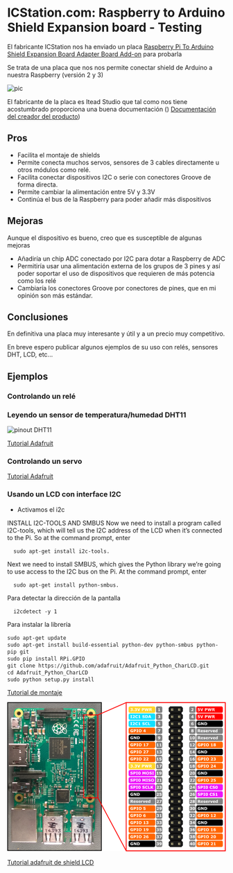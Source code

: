 # ICStation.com: Raspberry to Arduino Shield Expansion board - Testing

El fabricante ICStation nos ha enviado un placa [Raspberry Pi To Arduino Shield Expansion Board Adapter Board Add-on](http://www.icstation.com/raspberry-arduino-shield-expansion-board-adapter-board-p-5710.html) para probarla

Se trata de una placa que nos nos permite conectar shield de Arduino a nuestra Raspberry (versión 2 y 3)

![pic](http://www.icstation.com/images/big/products/5710_4_8525.jpg)

El fabricante de la placa es Itead Studio que tal como nos tiene acostumbrado proporciona una buena documentación ()
[Documentación del creador del producto](https://www.itead.cc/wiki/RPI_Arduino_Sheild_Add-on_V2.0S))


## Pros

* Facilita el montaje de shields
* Permite conecta muchos servos, sensores de 3 cables directamente u otros módulos como relé.
* Facilita conectar dispositivos I2C o serie con conectores Groove de forma directa.
* Permite cambiar la alimentación entre 5V y 3.3V
* Continúa el bus de la Raspberry para poder añadir más dispositivos

## Mejoras

Aunque el dispositivo es bueno, creo que es susceptible de algunas mejoras
* Añadiría un chip ADC conectado por I2C para dotar a Raspberry de ADC
* Permitiría usar una alimentación externa de los grupos de 3 pines y así poder soportar el uso de dispositivos que requieren de más potencia como los relé
* Cambiaría los conectores Groove por conectores de pines, que en mi opinión son más estándar.

## Conclusiones

En definitiva una placa muy interesante y útil y a un precio muy competitivo.

En breve espero publicar algunos ejemplos de su uso con relés, sensores DHT, LCD, etc...

## Ejemplos

### Controlando un relé

### Leyendo un sensor de temperatura/humedad DHT11

![pinout DHT11](http://domoticx.com/wp-content/uploads/DHT11-Pinout-keyes.jpg)

[Tutorial Adafruit](https://learn.adafruit.com/dht-humidity-sensing-on-raspberry-pi-with-gdocs-logging?view=all)

### Controlando un servo

[Tutorial Adafruit ](https://learn.adafruit.com/adafruits-raspberry-pi-lesson-8-using-a-servo-motor?view=all)

### Usando un LCD con interface I2C


* Activamos el i2c

INSTALL I2C-TOOLS AND SMBUS
Now we need to install a program called I2C-tools, which will tell us the I2C address of the LCD when it’s connected to the Pi. So at the command prompt, enter


      sudo apt-get install i2c-tools.

Next we need to install SMBUS, which gives the Python library we’re going to use access to the I2C bus on the Pi. At the command prompt, enter


      sudo apt-get install python-smbus.


Para detectar la dirección de la pantalla


      i2cdetect -y 1


Para instalar la librería


    sudo apt-get update
    sudo apt-get install build-essential python-dev python-smbus python-pip git
    sudo pip install RPi.GPIO
    git clone https://github.com/adafruit/Adafruit_Python_CharLCD.git
    cd Adafruit_Python_CharLCD
    sudo python setup.py install

[Tutorial de montaje](http://www.circuitbasics.com/raspberry-pi-i2c-lcd-set-up-and-programming/)

![pinout](https://github.com/javacasm/DomoticaOnlineDE/raw/master/Raspberry/images/RP2_Pinout.png)

[Tutorial adafruit de shield LCD](https://learn.adafruit.com/adafruit-16x2-character-lcd-plus-keypad-for-raspberry-pi?view=all)
